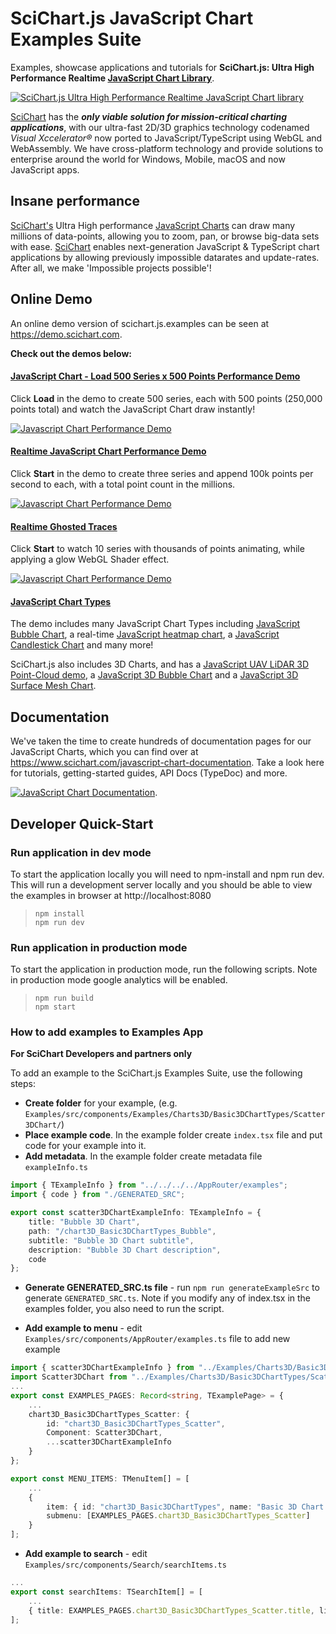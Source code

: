 # SciChart.js JavaScript Chart Examples Suite

Examples, showcase applications and tutorials for **SciChart.js: Ultra High Performance Realtime [JavaScript Chart Library](https://www.scichart.com/javascript-chart-features/)**.

[![SciChart.js Ultra High Performance Realtime JavaScript Chart library](sandbox/scichart-js-javascript-chart-collage-1485.jpg)](https://www.scichart.com/javascript-chart-features)

[SciChart](https://www.scichart.com) has the _**only viable solution for mission-critical charting applications**_, with our ultra-fast 2D/3D graphics technology codenamed _Visual Xccelerator&reg;_ now ported to JavaScript/TypeScript using WebGL and WebAssembly. We have cross-platform technology and provide solutions to enterprise around the world for Windows, Mobile, macOS and now JavaScript apps.

## Insane performance

[SciChart's](https://www.scichart.com) Ultra High performance [JavaScript Charts](https://www.scichart.com/javascript-chart-features/) can draw many millions of data-points, allowing you to zoom, pan, or browse big-data sets with ease. [SciChart](https://www.scichart.com) enables next-generation JavaScript &amp; TypeScript chart applications by allowing previously impossible datarates and update-rates. After all, we make 'Impossible projects possible'!

## Online Demo

An online demo version of scichart.js.examples can be seen at https://demo.scichart.com. 

**Check out the demos below:**

#### [JavaScript Chart - Load 500 Series x 500 Points Performance Demo](https://demo.scichart.com/javascript-chart-load-500-series-by-500-points)

Click **Load** in the demo to create 500 series, each with 500 points (250,000 points total) and watch the JavaScript Chart draw instantly!

[![Javascript Chart Performance Demo](sandbox/scichart-js-javascript-chart-performance-demo500.jpg)](https://demo.scichart.com/javascript-chart-load-500-series-by-500-points)

#### [Realtime JavaScript Chart Performance Demo](https://demo.scichart.com/javascript-chart-realtime-performance-demo)

Click **Start** in the demo to create three series and append 100k points per second to each, with a total point count in the millions.

[![Javascript Chart Performance Demo](sandbox/scichart-js-javascript-chart-performance-demomillions.jpg)](https://demo.scichart.com/javascript-chart-realtime-performance-demo)

#### [Realtime Ghosted Traces](https://demo.scichart.com/javascript-realtime-ghosted-traces-chart)

Click **Start** to watch 10 series with thousands of points animating, while applying a glow WebGL Shader effect.

[![Javascript Chart Performance Demo](sandbox/scichart-js-javascript-chart-performance-demoghosted.jpg)](https://demo.scichart.com/javascript-realtime-ghosted-traces-chart)

#### [JavaScript Chart Types](https://demo.scichart.com/javascript-bubble-chart)

The demo includes many JavaScript Chart Types including [JavaScript Bubble Chart](https://demo.scichart.com/javascript-bubble-chart), a real-time [JavaScript heatmap chart](https://demo.scichart.com/javascript-heatmap-chart), a [JavaScript Candlestick Chart](https://demo.scichart.com/javascript-candlestick-chart) and many more!

SciChart.js also includes 3D Charts, and has a [JavaScript UAV LiDAR 3D Point-Cloud demo](https://demo.scichart.com/javascript-3d-lidar-visualization), a [JavaScript 3D Bubble Chart](https://demo.scichart.com/javascript-3d-bubble-chart) and a [JavaScript 3D Surface Mesh Chart](https://demo.scichart.com/javascript-3d-surface-mesh-chart).   

## Documentation

We've taken the time to create hundreds of documentation pages for our JavaScript Charts, which you can find over at https://www.scichart.com/javascript-chart-documentation. Take a look here for tutorials, getting-started guides, API Docs (TypeDoc) and more.

[![JavaScript Chart Documentation](sandbox/scichart-js-javascript-chart-documentation.png)](https://www.scichart.com/javascript-chart-documentation).

## Developer Quick-Start

### Run application in dev mode

To start the application locally you will need to npm-install and npm run dev. This will run a development server locally and you should be able to view the examples in browser at http://localhost:8080 
> `npm install`   
> `npm run dev`

### Run application in production mode

To start the application in production mode, run the following scripts. Note in production mode google analytics will be enabled.

> `npm run build`  
> `npm start`

### How to add examples to Examples App

**For SciChart Developers and partners only**

To add an example to the SciChart.js Examples Suite, use the following steps:

* **Create folder** for your example, (e.g. `Examples/src/components/Examples/Charts3D/Basic3DChartTypes/Scatter3DChart/`)
* **Place example code**. In the example folder create `index.tsx` file and put code for your example into it.
* **Add metadata**. In the example folder create metadata file `exampleInfo.ts` 
```ts
import { TExampleInfo } from "../../../../AppRouter/examples";
import { code } from "./GENERATED_SRC";

export const scatter3DChartExampleInfo: TExampleInfo = {
    title: "Bubble 3D Chart",
    path: "/chart3D_Basic3DChartTypes_Bubble",
    subtitle: "Bubble 3D Chart subtitle",
    description: "Bubble 3D Chart description",
    code
};
```
* **Generate GENERATED_SRC.ts file** - run `npm run generateExampleSrc` to generate `GENERATED_SRC.ts`. Note if you modify any of index.tsx in the examples folder, you also need to run the script.

* **Add example to menu** - edit `Examples/src/components/AppRouter/examples.ts` file to add new example
```ts
import { scatter3DChartExampleInfo } from "../Examples/Charts3D/Basic3DChartTypes/Scatter3DChart/exampleInfo";
import Scatter3DChart from "../Examples/Charts3D/Basic3DChartTypes/Scatter3DChart";
...
export const EXAMPLES_PAGES: Record<string, TExamplePage> = {
    ...
    chart3D_Basic3DChartTypes_Scatter: {
        id: "chart3D_Basic3DChartTypes_Scatter",
        Component: Scatter3DChart,
        ...scatter3DChartExampleInfo
    }
};

export const MENU_ITEMS: TMenuItem[] = [
    ...
    {
        item: { id: "chart3D_Basic3DChartTypes", name: "Basic 3D Chart Types" },
        submenu: [EXAMPLES_PAGES.chart3D_Basic3DChartTypes_Scatter]
    }
];
```
* **Add example to search** - edit `Examples/src/components/Search/searchItems.ts`
```ts
...
export const searchItems: TSearchItem[] = [
    ...
    { title: EXAMPLES_PAGES.chart3D_Basic3DChartTypes_Scatter.title, link: EXAMPLES_PAGES.chart3D_Basic3DChartTypes_Scatter.path }
];

```
